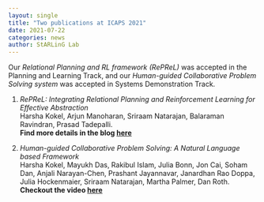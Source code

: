 ```yaml
---
layout: single
title: "Two publications at ICAPS 2021"
date: 2021-07-22
categories: news
author: StARLinG Lab
---
```


Our *Relational Planning and RL framework (RePReL)* was accepted in the Planning and Learning Track, and our *Human-guided Collaborative Problem Solving system* was accepted in Systems Demonstration Track. 

1. *RePReL: Integrating Relational Planning and Reinforcement Learning for Effective Abstraction*  
   Harsha Kokel, Arjun Manoharan, Sriraam Natarajan, Balaraman Ravindran, Prasad Tadepalli.  
   **Find more details in the blog [here](https://starling.utdallas.edu/papers/RePReL/)**
   
2. *Human-guided Collaborative Problem Solving: A Natural Language based Framework*  
   Harsha Kokel, Mayukh Das, Rakibul Islam, Julia Bonn, Jon Cai, Soham Dan, Anjali Narayan-Chen, Prashant Jayannavar, Janardhan Rao Doppa, Julia Hockenmaier, Sriraam Natarajan,  Martha Palmer,  Dan Roth.  
   **Checkout the video [here](/papers/collaborative-problem-solving-demo/)**
